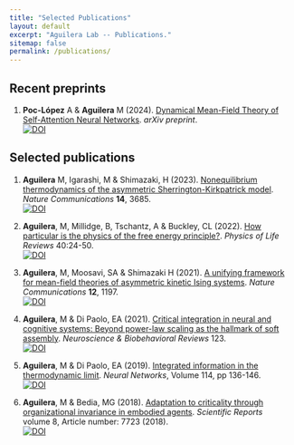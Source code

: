```yaml
---
title: "Selected Publications"
layout: default
excerpt: "Aguilera Lab -- Publications."
sitemap: false
permalink: /publications/
---
```


## Recent preprints

1. **Poc-López** A & **Aguilera** M (2024). [Dynamical Mean-Field Theory of Self-Attention Neural Networks](https://arxiv.org/abs/2406.07247). _arXiv preprint_.\
[![DOI](https://img.shields.io/badge/DOI-10.48550/arXiv.2406.07247--y-lightgreen.svg)](https://doi.org/10.48550/arXiv.2406.07247)

## Selected publications

1. **Aguilera** M, Igarashi, M & Shimazaki, H (2023). [Nonequilibrium thermodynamics of the asymmetric Sherrington-Kirkpatrick model](https://www.nature.com/articles/s41467-023-39107-y). _Nature Communications_ **14**, 3685.\
[![DOI](https://img.shields.io/badge/DOI-10.1038/s41467--023--39107--y-lightgreen.svg)](https://doi.org/10.1038/s41467-023-39107-y)

1. **Aguilera**, M, Millidge, B, Tschantz, A & Buckley, CL (2022). [How particular is the physics of the free energy principle?](https://www.nature.com/articles/s41467-021-20890-5). _Physics of Life Reviews_ 40:24-50.\
[![DOI](https://img.shields.io/badge/DOI-10.1016/j.plrev.2021.11.001-lightgreen.svg)](https://doi.org/10.1016/j.plrev.2021.11.001)

1. **Aguilera**, M, Moosavi, SA & Shimazaki H (2021). [A unifying framework for mean-field theories of asymmetric kinetic Ising systems](https://www.nature.com/articles/s41467-021-20890-5).  _Nature Communications_ **12**, 1197.\
[![DOI](https://img.shields.io/badge/DOI-10.1038/s41467--021--20890--5-lightgreen.svg)](https://doi.org/10.1038/s41467-021-20890-5)

1. **Aguilera**, M & Di Paolo, EA (2021). [Critical integration in neural and cognitive systems: Beyond power-law scaling as the hallmark of soft assembly](https://www.sciencedirect.com/science/article/pii/S0149763421000233). _Neuroscience & Biobehavioral Reviews_ 123.\
[![DOI](https://img.shields.io/badge/DOI-10.1016/j.neubiorev.2021.01.009-lightgreen.svg)](https://doi.org/10.1016/j.neubiorev.2021.01.009)

1. **Aguilera**, M & Di Paolo, EA (2019). [Integrated information in the thermodynamic limit](https://doi.org/10.1016/j.neunet.2019.03.001). <i>Neural Networks</i>, Volume 114, pp 136-146.\
[![DOI](https://img.shields.io/badge/DOI-10.1016/j.neunet.2019.03.001-lightgreen.svg)](https://doi.org/10.1016/j.neunet.2019.03.001)

1. **Aguilera**, M &amp; Bedia, MG (2018). [Adaptation to criticality through organizational invariance in embodied agents](https://www.nature.com/articles/s41598-018-25925-4). _Scientific Reports_ volume 8, Article number: 7723 (2018).\
[![DOI](https://img.shields.io/badge/DOI-10.1038/s41598--018--25925--4-lightgreen.svg)](https://doi.org/10.1038/s41598-018-25925-4)

